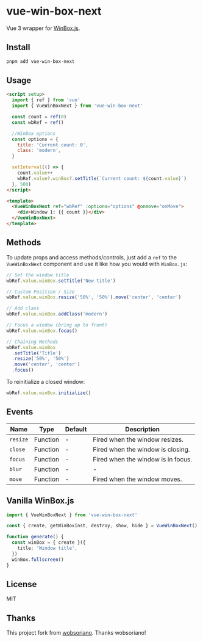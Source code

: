 # vue-win-box-next

Vue 3 wrapper for [WinBox.js](https://github.com/nextapps-de/winBox).

## Install

```bash
pnpm add vue-win-box-next
```

## Usage

```html
<script setup>
  import { ref } from 'vue'
  import { VueWinBoxNext } from 'vue-win-box-next'

  const count = ref(0)
  const wbRef = ref()

  //WinBox options
  const options = {
    title: 'Current count: 0',
    class: 'modern',
  }

  setInterval(() => {
    count.value++
    wbRef.value?.winBox?.setTitle(`Current count: ${count.value}`)
  }, 500)
</script>

<template>
  <VueWinBoxNext ref="wbRef" :options="options" @onmove="onMove">
    <div>Window 1: {{ count }}</div>
  </VueWinBoxNext>
</template>
```

## Methods

To update props and access methods/controls, just add a `ref` to the `VueWinBoxNext` component and use it like how you would with `WinBox.js`:

```ts
// Set the window title
wbRef.value.winBox.setTitle('New title')

// Custom Position / Size
wbRef.value.winBox.resize('50%', '50%').move('center', 'center')

// Add class
wbRef.value.winBox.addClass('modern')

// Focus a window (bring up to front)
wbRef.value.winBox.focus()

// Chaining Methods
wbRef.value.winBox
  .setTitle('Title')
  .resize('50%', '50%')
  .move('center', 'center')
  .focus()
```

To reinitialize a closed window:

```javascript
wbRef.value.winBox.initialize()
```

## Events

| Name     | Type     | Default | Description                        |
| -------- | -------- | ------- | ---------------------------------- |
| `resize` | Function | -       | Fired when the window resizes.     |
| `close`  | Function | -       | Fired when the window is closing.  |
| `focus`  | Function | -       | Fired when the window is in focus. |
| `blur`   | Function | -       | -                                  |
| `move`   | Function | -       | Fired when the window moves.       |

## Vanilla WinBox.js

```ts
import { VueWinBoxNext } from 'vue-win-box-next'

const { create, getWinBoxInst, destroy, show, hide } = VueWinBoxNext()

function generate() {
  const winBox = { create }({
    title: 'Window title',
  })
  winBox.fullscreen()
}
```

## License

MIT

## Thanks

This project fork from [wobsoriano](https://github.com/wobsoriano/vue-winbox). Thanks wobsoriano!
